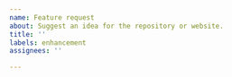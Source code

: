 ```yaml
---
name: Feature request
about: Suggest an idea for the repository or website.
title: ''
labels: enhancement
assignees: ''

---
```



